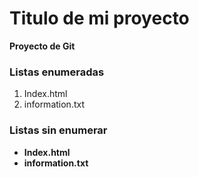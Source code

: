 # Titulo de mi proyecto
**Proyecto de Git**

[//]:# (Listas enumeradas)
### Listas enumeradas

1. Index.html
2. information.txt

### Listas sin enumerar
[//]:# (Listas sin enumerar)
* **Index.html**
* **information.txt**